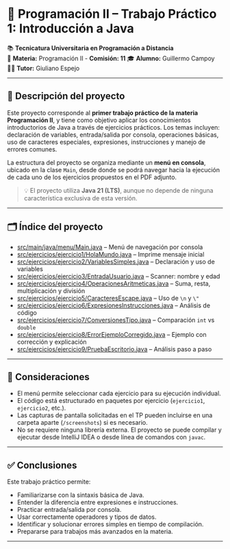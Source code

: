# 🧠 Programación II – Trabajo Práctico 1: Introducción a Java

📚 **Tecnicatura Universitaria en Programación a Distancia**  
📘 **Materia:** Programación II - **Comisión: 11**
🎓 **Alumno:** Guillermo Campoy  
👨‍🏫 **Tutor:** Giuliano Espejo

---

## 📌 Descripción del proyecto

Este proyecto corresponde al **primer trabajo práctico de la materia Programación II**, y tiene como objetivo aplicar los conocimientos introductorios de Java a través de ejercicios prácticos. Los temas incluyen: declaración de variables, entrada/salida por consola, operaciones básicas, uso de caracteres especiales, expresiones, instrucciones y manejo de errores comunes.

La estructura del proyecto se organiza mediante un **menú en consola**, ubicado en la clase `Main`, desde donde se podrá navegar hacia la ejecución de cada uno de los ejercicios propuestos en el PDF adjunto.

> 💡 El proyecto utiliza **Java 21 (LTS)**, aunque no depende de ninguna característica exclusiva de esta versión.

---

## 🗂️ Índice del proyecto

- [src/main/java/menu/Main.java](src/main/java/menu/Main.java) – Menú de navegación por consola
- [src/ejercicios/ejercicio1/HolaMundo.java](src/ejercicios/ejercicio1/HolaMundo.java) – Imprime mensaje inicial
- [src/ejercicios/ejercicio2/VariablesSimples.java](src/ejercicios/ejercicio2/VariablesSimples.java) – Declaración y uso de variables
- [src/ejercicios/ejercicio3/EntradaUsuario.java](src/ejercicios/ejercicio3/EntradaUsuario.java) – Scanner: nombre y edad
- [src/ejercicios/ejercicio4/OperacionesAritmeticas.java](src/ejercicios/ejercicio4/OperacionesAritmeticas.java) – Suma, resta, multiplicación y división
- [src/ejercicios/ejercicio5/CaracteresEscape.java](src/ejercicios/ejercicio5/CaracteresEscape.java) – Uso de `\n` y `\"`
- [src/ejercicios/ejercicio6/ExpresionesInstrucciones.java](src/ejercicios/ejercicio6/ExpresionesInstrucciones.java) – Análisis de código
- [src/ejercicios/ejercicio7/ConversionesTipo.java](src/ejercicios/ejercicio7/ConversionesTipo.java) – Comparación `int` vs `double`
- [src/ejercicios/ejercicio8/ErrorEjemploCorregido.java](src/ejercicios/ejercicio8/ErrorEjemploCorregido.java) – Ejemplo con corrección y explicación
- [src/ejercicios/ejercicio9/PruebaEscritorio.java](src/ejercicios/ejercicio9/PruebaEscritorio.java) – Análisis paso a paso

---

## 📄 Consideraciones

- El menú permite seleccionar cada ejercicio para su ejecución individual.
- El código está estructurado en paquetes por ejercicio (`ejercicio1`, `ejercicio2`, etc.).
- Las capturas de pantalla solicitadas en el TP pueden incluirse en una carpeta aparte (`/screenshots`) si es necesario.
- No se requiere ninguna librería externa. El proyecto se puede compilar y ejecutar desde IntelliJ IDEA o desde línea de comandos con `javac`.

---

## ✅ Conclusiones

Este trabajo práctico permite:

- Familiarizarse con la sintaxis básica de Java.
- Entender la diferencia entre expresiones e instrucciones.
- Practicar entrada/salida por consola.
- Usar correctamente operadores y tipos de datos.
- Identificar y solucionar errores simples en tiempo de compilación.
- Prepararse para trabajos más avanzados en la materia.

---
